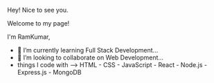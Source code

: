   Hey! Nice to see you.
 
   Welcome to my page!
 
   I'm RamKumar,
   
- 🌱 I’m currently learning Full Stack Development...
- 👯 I’m looking to collaborate on Web Development...
- things I code with
--> HTML - CSS - JavaScript - React - Node.js - Express.js - MongoDB

